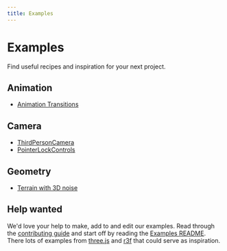 ```yaml
---
title: Examples
---
```


# Examples

Find useful recipes and inspiration for your next project.

## Animation

- [Animation Transitions](./animation-transitions.md)

## Camera

- [ThirdPersonCamera](./third-person-camera.md)
- [PointerLockControls](./pointer-lock-controls.md)

## Geometry

- [Terrain with 3D noise](./terrain.md)

<!-- - [portals](https://threejs.org/examples/#webgl_portal) (WIP - three.js example) -->

<!-- ## Lights

- [cascading shadow maps](https://threejs.org/examples/#webgl_shadowmap_csm) (WIP - three.js example)

## Materials

- [Combine material variations](https://threejs.org/examples/?q=material#webgl_materials_variations_toon) (WIP - three.js example)

## Postprocessing

- [Transitioning between scenes](https://threejs.org/examples/?q=postprocess#webgl_postprocessing_crossfade) (WIP - three.js example) -->

## Help wanted

We'd love your help to make, add to and edit our examples. Read through the [contributing guide](https://github.com/threlte/threlte/blob/main/CONTRIBUTING.md) and start off by reading the [Examples README](https://github.com/threlte/threlte/blob/main/apps/docs/src/examples/README.md). There lots of examples from [three.js](https://threejs.org/examples/#webgl_animation_keyframes) and [r3f](https://docs.pmnd.rs/react-three-fiber/getting-started/examples) that could serve as inspiration.
